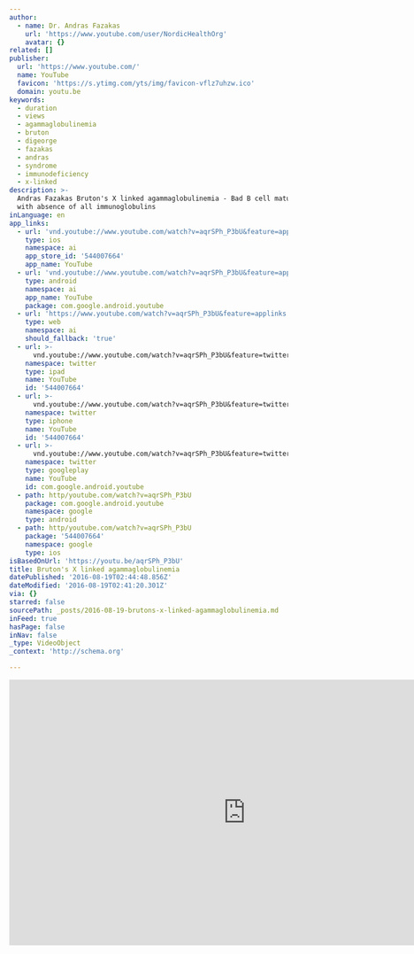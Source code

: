 ```yaml
---
author:
  - name: Dr. Andras Fazakas
    url: 'https://www.youtube.com/user/NordicHealthOrg'
    avatar: {}
related: []
publisher:
  url: 'https://www.youtube.com/'
  name: YouTube
  favicon: 'https://s.ytimg.com/yts/img/favicon-vflz7uhzw.ico'
  domain: youtu.be
keywords:
  - duration
  - views
  - agammaglobulinemia
  - bruton
  - digeorge
  - fazakas
  - andras
  - syndrome
  - immunodeficiency
  - x-linked
description: >-
  Andras Fazakas Bruton's X linked agammaglobulinemia - Bad B cell maturation
  with absence of all immunoglobulins
inLanguage: en
app_links:
  - url: 'vnd.youtube://www.youtube.com/watch?v=aqrSPh_P3bU&feature=applinks'
    type: ios
    namespace: ai
    app_store_id: '544007664'
    app_name: YouTube
  - url: 'vnd.youtube://www.youtube.com/watch?v=aqrSPh_P3bU&feature=applinks'
    type: android
    namespace: ai
    app_name: YouTube
    package: com.google.android.youtube
  - url: 'https://www.youtube.com/watch?v=aqrSPh_P3bU&feature=applinks'
    type: web
    namespace: ai
    should_fallback: 'true'
  - url: >-
      vnd.youtube://www.youtube.com/watch?v=aqrSPh_P3bU&feature=twitter-deep-link
    namespace: twitter
    type: ipad
    name: YouTube
    id: '544007664'
  - url: >-
      vnd.youtube://www.youtube.com/watch?v=aqrSPh_P3bU&feature=twitter-deep-link
    namespace: twitter
    type: iphone
    name: YouTube
    id: '544007664'
  - url: >-
      vnd.youtube://www.youtube.com/watch?v=aqrSPh_P3bU&feature=twitter-deep-link
    namespace: twitter
    type: googleplay
    name: YouTube
    id: com.google.android.youtube
  - path: http/youtube.com/watch?v=aqrSPh_P3bU
    package: com.google.android.youtube
    namespace: google
    type: android
  - path: http/youtube.com/watch?v=aqrSPh_P3bU
    package: '544007664'
    namespace: google
    type: ios
isBasedOnUrl: 'https://youtu.be/aqrSPh_P3bU'
title: Bruton's X linked agammaglobulinemia
datePublished: '2016-08-19T02:44:48.856Z'
dateModified: '2016-08-19T02:41:20.301Z'
via: {}
starred: false
sourcePath: _posts/2016-08-19-brutons-x-linked-agammaglobulinemia.md
inFeed: true
hasPage: false
inNav: false
_type: VideoObject
_context: 'http://schema.org'

---
```

<iframe src="https://cdn.embedly.com/widgets/media.html?src=https%3A%2F%2Fwww.youtube.com%2Fembed%2FaqrSPh_P3bU%3Ffeature%3Doembed&amp;url=http%3A%2F%2Fwww.youtube.com%2Fwatch%3Fv%3DaqrSPh_P3bU&amp;image=https%3A%2F%2Fi.ytimg.com%2Fvi%2FaqrSPh_P3bU%2Fhqdefault.jpg&amp;key=b7d04c9b404c499eba89ee7072e1c4f7&amp;type=text%2Fhtml&amp;schema=youtube" width="854" height="480" scrolling="no" frameborder="0" allowfullscreen="" style=""></iframe>